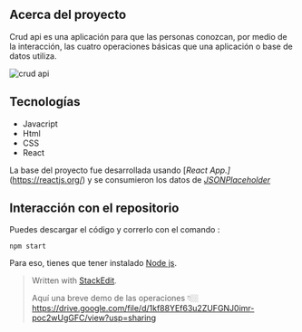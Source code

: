 ## Acerca del proyecto
Crud api es una aplicación para que las personas conozcan, por medio de la interacción, las cuatro operaciones básicas que una aplicación o base de datos utiliza. 

![crud api](https://drive.google.com/file/d/1Oddvz3T8tik3efIpYZegUkHEzJtyifWI/view?usp=share_link)


## Tecnologías

 - Javacript 
 - Html 
 - CSS
 - React
 
 La  base del proyecto fue desarrollada usando [*React App.]* (https://reactjs.org/) y se consumieron los datos de *[JSONPlaceholder](https://jsonplaceholder.typicode.com/)*



## Interacción con el repositorio
Puedes descargar el código y correrlo con el comando :

    npm start

Para eso, tienes que tener instalado [Node js](https://nodejs.org/en/).
> Written with [StackEdit](https://stackedit.io/).
>
>Aquí una breve demo de las operaciones 👇🏼
>https://drive.google.com/file/d/1kf88YEf63u2ZUFGNJ0imr-poc2wUgGFC/view?usp=sharing
